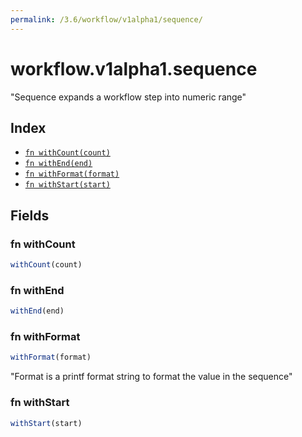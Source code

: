 ```yaml
---
permalink: /3.6/workflow/v1alpha1/sequence/
---
```


# workflow.v1alpha1.sequence

"Sequence expands a workflow step into numeric range"

## Index

* [`fn withCount(count)`](#fn-withcount)
* [`fn withEnd(end)`](#fn-withend)
* [`fn withFormat(format)`](#fn-withformat)
* [`fn withStart(start)`](#fn-withstart)

## Fields

### fn withCount

```ts
withCount(count)
```



### fn withEnd

```ts
withEnd(end)
```



### fn withFormat

```ts
withFormat(format)
```

"Format is a printf format string to format the value in the sequence"

### fn withStart

```ts
withStart(start)
```

